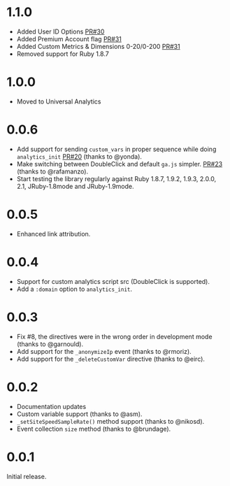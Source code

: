 1.1.0
=====

* Added User ID Options [PR#30](https://github.com/bgarret/google-analytics-rails/pull/30)
* Added Premium Account flag [PR#31](https://github.com/bgarret/google-analytics-rails/pull/31)
* Added Custom Metrics & Dimensions 0-20/0-200 [PR#31](https://github.com/bgarret/google-analytics-rails/pull/31)
* Removed support for Ruby 1.8.7

1.0.0
=====

* Moved to Universal Analytics

0.0.6
=====

* Add support for sending `custom_vars` in proper sequence while doing `analytics_init` [PR#20](https://github.com/bgarret/google-analytics-rails/pull/20) (thanks to @yonda).
* Make switching between DoubleClick and default `ga.js` simpler. [PR#23](https://github.com/bgarret/google-analytics-rails/pull/23) (thanks to @rafamanzo).
* Start testing the library regularly against Ruby 1.8.7, 1.9.2, 1.9.3, 2.0.0, 2.1, JRuby-1.8mode and JRuby-1.9mode.

0.0.5
=====

* Enhanced link attribution.

0.0.4
=====

* Support for custom analytics script src (DoubleClick is supported).
* Add a `:domain` option to `analytics_init`.

0.0.3
=====

* Fix #8, the directives were in the wrong order in development mode (thanks to @garnould).
* Add support for the `_anonymizeIp` event (thanks to @rmoriz).
* Add support for the `_deleteCustomVar` directive (thanks to @eirc).

0.0.2
=====

* Documentation updates
* Custom variable support (thanks to @asm).
* `_setSiteSpeedSampleRate()` method support (thanks to @nikosd).
* Event collection `size` method (thanks to @brundage).

0.0.1
=====

Initial release.
